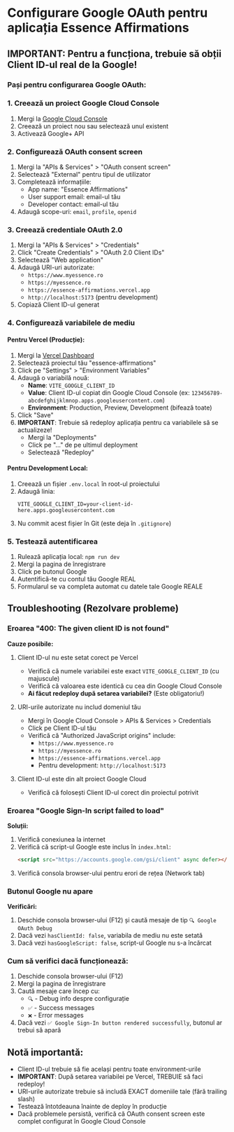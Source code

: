 # Configurare Google OAuth pentru aplicația Essence Affirmations

## IMPORTANT: Pentru a funcționa, trebuie să obții Client ID-ul real de la Google!

### Pași pentru configurarea Google OAuth:

### 1. Creează un proiect Google Cloud Console
1. Mergi la [Google Cloud Console](https://console.cloud.google.com/)
2. Creează un proiect nou sau selectează unul existent
3. Activează Google+ API

### 2. Configurează OAuth consent screen
1. Mergi la "APIs & Services" > "OAuth consent screen"
2. Selectează "External" pentru tipul de utilizator
3. Completează informațiile:
   - App name: "Essence Affirmations"
   - User support email: email-ul tău
   - Developer contact: email-ul tău
4. Adaugă scope-uri: `email`, `profile`, `openid`

### 3. Creează credentiale OAuth 2.0
1. Mergi la "APIs & Services" > "Credentials"
2. Click "Create Credentials" > "OAuth 2.0 Client IDs"
3. Selectează "Web application"
4. Adaugă URI-uri autorizate:
   - `https://www.myessence.ro`
   - `https://myessence.ro`
   - `https://essence-affirmations.vercel.app`
   - `http://localhost:5173` (pentru development)
5. Copiază Client ID-ul generat

### 4. Configurează variabilele de mediu

#### Pentru Vercel (Producție):
1. Mergi la [Vercel Dashboard](https://vercel.com/dashboard)
2. Selectează proiectul tău "essence-affirmations"
3. Click pe "Settings" > "Environment Variables"
4. Adaugă o variabilă nouă:
   - **Name**: `VITE_GOOGLE_CLIENT_ID`
   - **Value**: Client ID-ul copiat din Google Cloud Console (ex: `123456789-abcdefghijklmnop.apps.googleusercontent.com`)
   - **Environment**: Production, Preview, Development (bifează toate)
5. Click "Save"
6. **IMPORTANT**: Trebuie să redeploy aplicația pentru ca variabilele să se actualizeze!
   - Mergi la "Deployments"
   - Click pe "..." de pe ultimul deployment
   - Selectează "Redeploy"

#### Pentru Development Local:
1. Creează un fișier `.env.local` în root-ul proiectului
2. Adaugă linia:
   ```
   VITE_GOOGLE_CLIENT_ID=your-client-id-here.apps.googleusercontent.com
   ```
3. Nu commit acest fișier în Git (este deja în `.gitignore`)

### 5. Testează autentificarea
1. Rulează aplicația local: `npm run dev`
2. Mergi la pagina de înregistrare
3. Click pe butonul Google
4. Autentifică-te cu contul tău Google REAL
5. Formularul se va completa automat cu datele tale Google REALE

## Troubleshooting (Rezolvare probleme)

### Eroarea "400: The given client ID is not found"
**Cauze posibile:**
1. Client ID-ul nu este setat corect pe Vercel
   - Verifică că numele variabilei este exact `VITE_GOOGLE_CLIENT_ID` (cu majuscule)
   - Verifică că valoarea este identică cu cea din Google Cloud Console
   - **Ai făcut redeploy după setarea variabilei?** (Este obligatoriu!)

2. URI-urile autorizate nu includ domeniul tău
   - Mergi în Google Cloud Console > APIs & Services > Credentials
   - Click pe Client ID-ul tău
   - Verifică că "Authorized JavaScript origins" include:
     - `https://www.myessence.ro`
     - `https://myessence.ro`
     - `https://essence-affirmations.vercel.app`
     - Pentru development: `http://localhost:5173`
   
3. Client ID-ul este din alt proiect Google Cloud
   - Verifică că folosești Client ID-ul corect din proiectul potrivit

### Eroarea "Google Sign-In script failed to load"
**Soluții:**
1. Verifică conexiunea la internet
2. Verifică că script-ul Google este inclus în `index.html`:
   ```html
   <script src="https://accounts.google.com/gsi/client" async defer></script>
   ```
3. Verifică consola browser-ului pentru erori de rețea (Network tab)

### Butonul Google nu apare
**Verificări:**
1. Deschide consola browser-ului (F12) și caută mesaje de tip `🔍 Google OAuth Debug`
2. Dacă vezi `hasClientId: false`, variabila de mediu nu este setată
3. Dacă vezi `hasGoogleScript: false`, script-ul Google nu s-a încărcat

### Cum să verifici dacă funcționează:
1. Deschide consola browser-ului (F12)
2. Mergi la pagina de înregistrare
3. Caută mesaje care încep cu:
   - `🔍` - Debug info despre configurație
   - `✅` - Success messages
   - `❌` - Error messages
4. Dacă vezi `✅ Google Sign-In button rendered successfully`, butonul ar trebui să apară

## Notă importantă:
- Client ID-ul trebuie să fie același pentru toate environment-urile
- **IMPORTANT**: După setarea variabilei pe Vercel, TREBUIE să faci redeploy!
- URI-urile autorizate trebuie să includă EXACT domeniile tale (fără trailing slash)
- Testează întotdeauna înainte de deploy în producție
- Dacă problemele persistă, verifică că OAuth consent screen este complet configurat în Google Cloud Console